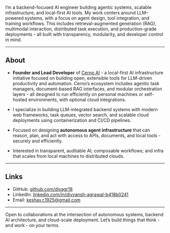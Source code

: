 I’m a backend-focused AI engineer building agentic systems, scalable infrastructure, and local-first AI tools. My work centers around LLM–powered systems, with a focus on agent design, tool integration, and training workflows. This includes retrieval-augmented generation (RAG), multimodal interaction, distributed task execution, and production-grade deployments - all built with transparency, modularity, and developer control in mind.

---

## About

- **Founder and Lead Developer** of [Cerno AI](https://github.com/cerno-ai) - a local-first AI infrastructure initiative focused on building open, extensible tools for LLM-driven productivity and automation. Cerno’s ecosystem includes agentic task managers, document-based RAG interfaces, and modular orchestration layers - all designed to run efficiently on personal machines or self-hosted environments, with optional cloud integrations.

- I specialize in building LLM-integrated backend systems with modern web frameworks, task queues, vector search, and scalable cloud deployments using containerization and CI/CD pipelines.
- Focused on designing **autonomous agent infrastructure** that can reason, plan, and act with access to APIs, documents, and local tools - securely and efficiently.
- Interested in transparent, auditable AI; composable workflows; and infra that scales from local machines to distributed clouds.

---

## Links

- GitHub: [github.com/divagr18](https://github.com/divagr18)
- LinkedIn: [linkedin.com/in/divyansh-agrawal-b418b0241](https://www.linkedin.com/in/divyansh-agrawal-b418b0241/)
- Email: [keshav.r.1925@gmail.com](mailto:keshav.r.1925@gmail.com)

---

Open to collaborations at the intersection of autonomous systems, backend AI architecture, and cloud-scale deployment. Let’s build things that think - and work - on your terms.
